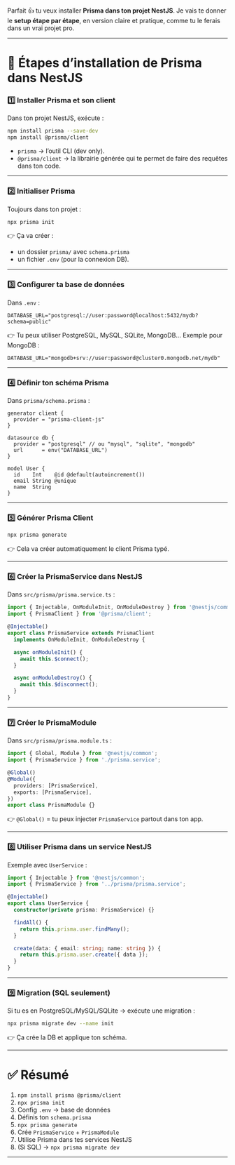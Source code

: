 Parfait 👍 tu veux installer **Prisma dans ton projet NestJS**.
Je vais te donner le **setup étape par étape**, en version claire et pratique, comme tu le ferais dans un vrai projet pro.

---

# 🚀 Étapes d’installation de Prisma dans NestJS

### 1️⃣ Installer Prisma et son client

Dans ton projet NestJS, exécute :

```bash
npm install prisma --save-dev
npm install @prisma/client
```

* `prisma` → l’outil CLI (dev only).
* `@prisma/client` → la librairie générée qui te permet de faire des requêtes dans ton code.

---

### 2️⃣ Initialiser Prisma

Toujours dans ton projet :

```bash
npx prisma init
```

👉 Ça va créer :

* un dossier `prisma/` avec `schema.prisma`
* un fichier `.env` (pour la connexion DB).

---

### 3️⃣ Configurer ta base de données

Dans `.env` :

```env
DATABASE_URL="postgresql://user:password@localhost:5432/mydb?schema=public"
```

👉 Tu peux utiliser PostgreSQL, MySQL, SQLite, MongoDB…
Exemple pour MongoDB :

```env
DATABASE_URL="mongodb+srv://user:password@cluster0.mongodb.net/mydb"
```

---

### 4️⃣ Définir ton schéma Prisma

Dans `prisma/schema.prisma` :

```prisma
generator client {
  provider = "prisma-client-js"
}

datasource db {
  provider = "postgresql" // ou "mysql", "sqlite", "mongodb"
  url      = env("DATABASE_URL")
}

model User {
  id    Int    @id @default(autoincrement())
  email String @unique
  name  String
}
```

---

### 5️⃣ Générer Prisma Client

```bash
npx prisma generate
```

👉 Cela va créer automatiquement le client Prisma typé.

---

### 6️⃣ Créer la PrismaService dans NestJS

Dans `src/prisma/prisma.service.ts` :

```ts
import { Injectable, OnModuleInit, OnModuleDestroy } from '@nestjs/common';
import { PrismaClient } from '@prisma/client';

@Injectable()
export class PrismaService extends PrismaClient
  implements OnModuleInit, OnModuleDestroy {

  async onModuleInit() {
    await this.$connect();
  }

  async onModuleDestroy() {
    await this.$disconnect();
  }
}
```

---

### 7️⃣ Créer le PrismaModule

Dans `src/prisma/prisma.module.ts` :

```ts
import { Global, Module } from '@nestjs/common';
import { PrismaService } from './prisma.service';

@Global()
@Module({
  providers: [PrismaService],
  exports: [PrismaService],
})
export class PrismaModule {}
```

👉 `@Global()` = tu peux injecter `PrismaService` partout dans ton app.

---

### 8️⃣ Utiliser Prisma dans un service NestJS

Exemple avec `UserService` :

```ts
import { Injectable } from '@nestjs/common';
import { PrismaService } from '../prisma/prisma.service';

@Injectable()
export class UserService {
  constructor(private prisma: PrismaService) {}

  findAll() {
    return this.prisma.user.findMany();
  }

  create(data: { email: string; name: string }) {
    return this.prisma.user.create({ data });
  }
}
```

---

### 9️⃣ Migration (SQL seulement)

Si tu es en PostgreSQL/MySQL/SQLite → exécute une migration :

```bash
npx prisma migrate dev --name init
```

👉 Ça crée la DB et applique ton schéma.

---

# ✅ Résumé

1. `npm install prisma @prisma/client`
2. `npx prisma init`
3. Config `.env` → base de données
4. Définis ton `schema.prisma`
5. `npx prisma generate`
6. Crée `PrismaService` + `PrismaModule`
7. Utilise Prisma dans tes services NestJS
8. (Si SQL) → `npx prisma migrate dev`

---
